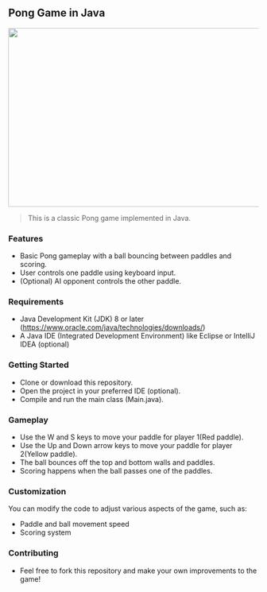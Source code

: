 ## Pong Game in Java
<img src="https://github.com/dhiraj1008/pong-game/assets/94028619/93096462-00be-410e-867a-ef1d6938301a" width="710" height="360">

> This is a classic Pong game implemented in Java.

### Features
* Basic Pong gameplay with a ball bouncing between paddles and scoring.
* User controls one paddle using keyboard input.
* (Optional) AI opponent controls the other paddle.

### Requirements
* Java Development Kit (JDK) 8 or later (https://www.oracle.com/java/technologies/downloads/)
* A Java IDE (Integrated Development Environment) like Eclipse or IntelliJ IDEA (optional)

### Getting Started
* Clone or download this repository.
* Open the project in your preferred IDE (optional).
* Compile and run the main class (Main.java).

### Gameplay
* Use the W and S keys to move your paddle for player 1(Red paddle).
* Use the Up and Down arrow keys to move your paddle for player 2(Yellow paddle).
* The ball bounces off the top and bottom walls and paddles.
* Scoring happens when the ball passes one of the paddles.

### Customization

You can modify the code to adjust various aspects of the game, such as:
* Paddle and ball movement speed
* Scoring system

### Contributing
* Feel free to fork this repository and make your own improvements to the game!
